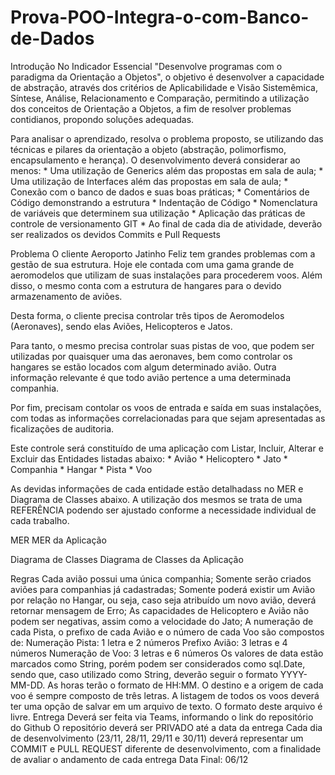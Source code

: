 # Prova-POO-Integra-o-com-Banco-de-Dados


Introdução
No Indicador Essencial "Desenvolve programas com o paradigma da Orientação a Objetos", o objetivo é desenvolver a capacidade de abstração, através dos critérios de Aplicabilidade e Visão Sistemêmica, Síntese, Análise, Relacionamento e Comparação, permitindo a utilização dos conceitos de Orientação a Objetos, a fim de resolver problemas contidianos, propondo soluções adequadas.

Para analisar o aprendizado, resolva o problema proposto, se utilizando das técnicas e pilares da orientação a objeto (abstração, polimorfismo, encapsulamento e herança). O desenvolvimento deverá considerar ao menos: * Uma utilização de Generics além das propostas em sala de aula; * Uma utilização de Interfaces além das propostas em sala de aula; * Conexão com o banco de dados e suas boas práticas; * Comentários de Código demonstrando a estrutura * Indentação de Código * Nomenclatura de variáveis que determinem sua utilização * Aplicação das práticas de controle de versionamento GIT * Ao final de cada dia de atividade, deverão ser realizados os devidos Commits e Pull Requests

Problema
O cliente Aeroporto Jatinho Feliz tem grandes problemas com a gestão de sua estrutura. Hoje ele contada com uma gama grande de aeromodelos que utilizam de suas instalações para procederem voos. Além disso, o mesmo conta com a estrutura de hangares para o devido armazenamento de aviões.

Desta forma, o cliente precisa controlar três tipos de Aeromodelos (Aeronaves), sendo elas Aviões, Helicopteros e Jatos.

Para tanto, o mesmo precisa controlar suas pistas de voo, que podem ser utilizadas por quaisquer uma das aeronaves, bem como controlar os hangares se estão locados com algum determinado avião. Outra informação relevante é que todo avião pertence a uma determinada companhia.

Por fim, precisam contolar os voos de entrada e saída em suas instalações, com todas as informações correlacionadas para que sejam apresentadas as ficalizações de auditoria.

Este controle será constituído de uma aplicação com Listar, Incluir, Alterar e Excluir das Entidades listadas abaixo: * Avião * Helicoptero * Jato * Companhia * Hangar * Pista * Voo

As devidas informações de cada entidade estão detalhadass no MER e Diagrama de Classes abaixo. A utilização dos mesmos se trata de uma REFERÊNCIA podendo ser ajustado conforme a necessidade individual de cada trabalho.

MER
MER da Aplicação

Diagrama de Classes
Diagrama de Classes da Aplicação

Regras
Cada avião possui uma única companhia;
Somente serão criados aviões para companhias já cadastradas;
Somente poderá existir um Avião por relação no Hangar, ou seja, caso seja atribuído um novo avião, deverá retornar mensagem de Erro;
As capacidades de Helicoptero e Avião não podem ser negativas, assim como a velocidade do Jato;
A numeração de cada Pista, o prefixo de cada Avião e o número de cada Voo são compostos de:
Numeração Pista: 1 letra e 2 números
Prefixo Avião: 3 letras e 4 números
Numeração de Voo: 3 letras e 6 números
Os valores de data estão marcados como String, porém podem ser considerados como sql.Date, sendo que, caso utilizado como String, deverão seguir o formato YYYY-MM-DD. As horas terão o formato de HH:MM.
O destino e a origem de cada voo é sempre composto de três letras.
A listagem de todos os voos deverá ter uma opção de salvar em um arquivo de texto. O formato deste arquivo é livre.
Entrega
Deverá ser feita via Teams, informando o link do repositório do Github
O repositório deverá ser PRIVADO até a data da entrega
Cada dia de desenvolvimento (23/11, 28/11, 29/11 e 30/11) deverá representar um COMMIT e PULL REQUEST diferente de desenvolvimento, com a finalidade de avaliar o andamento de cada entrega
Data Final: 06/12
